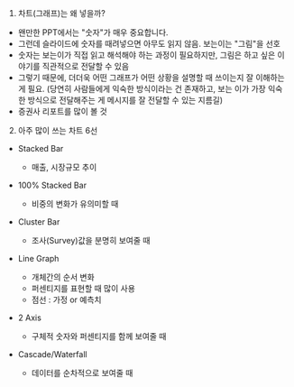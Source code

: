 1. 차트(그래프)는 왜 넣을까?

- 왠만한 PPT에서는 "숫자"가 매우 중요합니다.
- 그런데 슬라이드에 숫자를 때려넣으면 아무도 읽지 않음. 보는이는 "그림"을 선호
- 숫자는 보는이가 직접 읽고 해석해야 하는 과정이 필요하지만, 그림은 하고 싶은 이야기를 직관적으로 전달할 수 있음
- 그렇기 때문에, 더더욱 어떤 그래프가 어떤 상황을 설명할 때 쓰이는지 잘 이해하는게 필요. (당연히 사람들에게 익숙한 방식이라는 건 존재하고, 보는 이가 가장 익숙한 방식으로 전달해주는 게 메시지를 잘 전달할 수 있는 지름길)
- 증권사 리포트를 많이 볼 것


2. 아주 많이 쓰는 차트 6선

- Stacked Bar
    - 매출, 시장규모 추이

- 100% Stacked Bar
    - 비중의 변화가 유의미할 때 

- Cluster Bar
    - 조사(Survey)값을 분명히 보여줄 때

- Line Graph
    - 개체간의 순서 변화
    - 퍼센티지를 표현할 때 많이 사용
    - 점선 : 가정 or 예측치

- 2 Axis
    - 구체적 숫자와 퍼센티지를 함께 보여줄 때 

- Cascade/Waterfall
    - 데이터를 순차적으로 보여줄 때 

